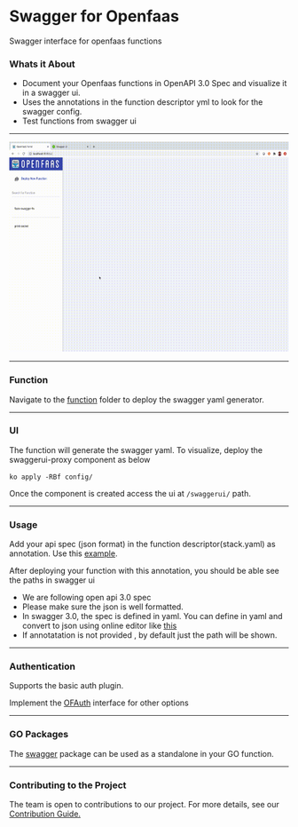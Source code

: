 # Swagger for Openfaas

Swagger interface for openfaas functions

### Whats it About

* Document your Openfaas functions in OpenAPI 3.0 Spec and visualize it in a swagger ui.
* Uses the annotations in the function descriptor yml to look for the swagger config.
* Test functions from swagger ui

----------------

![](assets/output.gif)

----------------

### Function

Navigate to the [function](./function) folder to deploy the swagger yaml generator.

-----------------

### UI

The function will generate the swagger yaml. To visualize, deploy the swaggerui-proxy component as below 

```
ko apply -RBf config/
```

Once the component is created access the ui at `/swaggerui/` path.

------------------

### Usage

Add your api spec (json format) in the function descriptor(stack.yaml) as annotation. Use this [example](./example.yaml).

After deploying your function with this annotation, you should be able see the paths in swagger ui

* We are following open api 3.0 spec
* Please make sure the json is well formatted.
* In swagger 3.0, the spec is defined in yaml. You can define in yaml and convert to json using online editor like [this](https://codebeautify.org/yaml-to-json-xml-csv)
* If annotatation is not provided , by default just the path will be shown.

---------

### Authentication

Supports the basic auth plugin.

Implement the [OFAuth](./auth/auth.go) interface for other options

-----------------

### GO Packages

The [swagger](./swagger) package can be used as a standalone in your GO function. 

----------
### Contributing to the Project
The team is open to contributions to our project. For more details, see our [Contribution Guide.](./docs/CONTRIBUTING.md)
